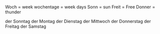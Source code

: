 Woch = week
wochentage = week days
Sonn = sun
Freit = Free
Donner = thunder

der Sonntag
der Montag
der Dienstag
der Mittwoch
der Donnerstag
der Freitag
der Samstag


